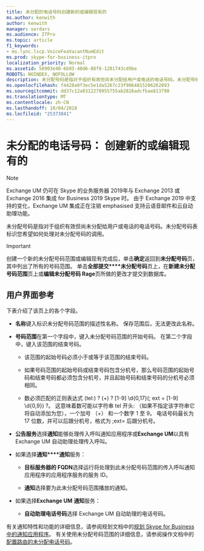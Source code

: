 ```yaml
---
title: 未分配的电话号码创建新的或编辑现有的
ms.author: kenwith
author: kenwith
manager: serdars
ms.audience: ITPro
ms.topic: article
f1_keywords:
- ms.lync.lscp.VoiceFeaVacantNumEdit
ms.prod: skype-for-business-itpro
localization_priority: Normal
ms.assetid: 58903e40-6b93-40d6-88f8-1201743cd9be
ROBOTS: NOINDEX, NOFOLLOW
description: 未分配号码是指对于组织有效但尚未分配给用户或电话的电话号码。未分配号码表标识您希望如何处理对未分配号码的调用。
ms.openlocfilehash: f4428a0f3ec5e1da5267c23f9064815206262893
ms.sourcegitcommit: dd37c12a0312270955755ab2826adcfbae813790
ms.translationtype: MT
ms.contentlocale: zh-CN
ms.lasthandoff: 10/04/2018
ms.locfileid: "25373841"
---
```

# <a name="unassigned-phone-number-create-new-or-edit-existing"></a>未分配的电话号码： 创建新的或编辑现有的

> [!NOTE]
> Exchange UM 仍可在 Skype 的业务服务器 2019年与 Exchange 2013 或 Exchange 2016 集成 for Business 2019 Skype 时。 由于 Exchange 2019 中支持的变化，Exchange UM 集成正在注销 emphasised 支持云语音邮件和云自动助理功能。

未分配号码是指对于组织有效但尚未分配给用户或电话的电话号码。未分配号码表标识您希望如何处理对未分配号码的调用。

> [!IMPORTANT]
> 创建一个新的未分配号码范围或编辑现有完成后，单击**确定**返回到**未分配号码**页，其中列出了所有的号码范围。 单击**全部提交****未分配号码**页上，在**新建未分配号码范围**页上或**编辑未分配号码 Rage**页所做的更改才提交到数据库。

## <a name="ui-reference"></a>用户界面参考

下表介绍了该页上的各个字段。

- **名称**键入标识未分配号码范围的描述性名称。 保存范围后，无法更改此名称。

- **号码范围**在第一个字段中，键入未分配号码范围的开始号码。 在第二个字段中，键入该范围的结束号码。

  - 该范围的起始号码必须小于或等于该范围的结束号码。

  - 如果号码范围的起始号码或结束号码包含分机号，那么号码范围的起始号码和结束号码都必须包含分机号，并且起始号码和结束号码的分机号必须相同。

  - 数必须匹配的正则表达式 (tel:) ? (\+) ? [1-9] \d{0,17}(; ext = [1-9] \d{0,9}) ?。 这意味着数可能以字符串 tel 开头: （如果不指定该字符串它将自动添加为您），一个加号 （+） 和一个数字 1 至 9。 电话号码最长为 17 位数，并可以后跟分机号，格式为 ;ext= 后跟分机号。

- **公告服务**选择**通知**能够处理传入呼叫通知应用程序或**Exchange UM**以具有 Exchange UM 自动助理处理传入呼叫。

- 如果选择**通知****通知**服务：

  - **目标服务器的 FQDN**选择运行将处理到此未分配号码范围的传入呼叫通知应用程序的应用程序服务的服务 ID。

  - **通知**选择要为此未分配号码范围播放的通知。

- 如果选择**Exchange UM** **通知**服务：

  - **自动助理电话号码**选择 Exchange UM 自动助理的电话号码。

有关通知特性和功能的详细信息，请参阅规划文档中的[规划 Skype for Business 中的通知应用程序](../../../plan-your-deployment/enterprise-voice-solution/announcement.md)。 有关使用未分配号码范围的详细信息，请参阅操作文档中的[配置路由的未分配电话号码](https://technet.microsoft.com/library/a0650659-dce7-455f-8977-02454bbfa400.aspx)。


